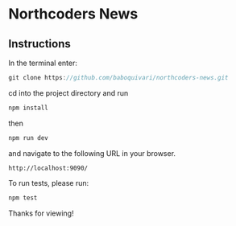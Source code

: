 # Northcoders News

## Instructions

In the terminal enter:

```javascript
git clone https://github.com/baboquivari/northcoders-news.git
```

cd into the project directory and run

```javascript
npm install
```

then

```javascript
npm run dev
```

and navigate to the following URL in your browser.

```javscript
http://localhost:9090/
```

To run tests, please run:

```javascript
npm test
```

Thanks for viewing!

